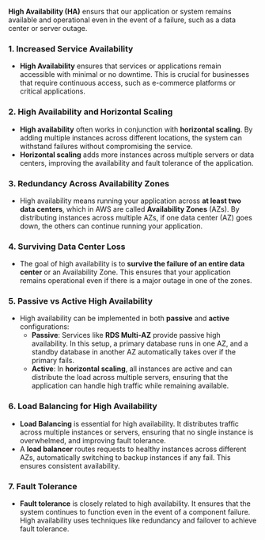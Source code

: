 **High Availability (HA)** ensurs that our application or system remains available and operational even in the event of a failure, such as a data center or server outage.

### **1. Increased Service Availability**
   - **High Availability** ensures that services or applications remain accessible with minimal or no downtime. This is crucial for businesses that require continuous access, such as e-commerce platforms or critical applications.

### **2. High Availability and Horizontal Scaling**
   - **High availability** often works in conjunction with **horizontal scaling**. By adding multiple instances across different locations, the system can withstand failures without compromising the service.
   - **Horizontal scaling** adds more instances across multiple servers or data centers, improving the availability and fault tolerance of the application.

### **3. Redundancy Across Availability Zones**
   - High availability means running your application across **at least two data centers**, which in AWS are called **Availability Zones** (AZs). By distributing instances across multiple AZs, if one data center (AZ) goes down, the others can continue running your application.

### **4. Surviving Data Center Loss**
   - The goal of high availability is to **survive the failure of an entire data center** or an Availability Zone. This ensures that your application remains operational even if there is a major outage in one of the zones.

### **5. Passive vs Active High Availability**
   - High availability can be implemented in both **passive** and **active** configurations:
     - **Passive**: Services like **RDS Multi-AZ** provide passive high availability. In this setup, a primary database runs in one AZ, and a standby database in another AZ automatically takes over if the primary fails.
     - **Active**: In **horizontal scaling**, all instances are active and can distribute the load across multiple servers, ensuring that the application can handle high traffic while remaining available.

### **6. Load Balancing for High Availability**
   - **Load Balancing** is essential for high availability. It distributes traffic across multiple instances or servers, ensuring that no single instance is overwhelmed, and improving fault tolerance.
   - A **load balancer** routes requests to healthy instances across different AZs, automatically switching to backup instances if any fail. This ensures consistent availability.

### **7. Fault Tolerance**
   - **Fault tolerance** is closely related to high availability. It ensures that the system continues to function even in the event of a component failure. High availability uses techniques like redundancy and failover to achieve fault tolerance.
